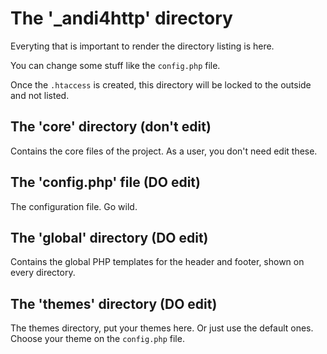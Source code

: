 The '_andi4http' directory
==========================

Everyting that is important to render the directory listing is here.

You can change some stuff like the `config.php` file.

Once the `.htaccess` is created, this directory will be locked to the outside and not listed.

The 'core' directory (don't edit)
---------------------------------

Contains the core files of the project. As a user, you don't need edit these.

The 'config.php' file (DO edit)
-------------------------------

The configuration file. Go wild.

The 'global' directory (DO edit)
--------------------------------

Contains the global PHP templates for the header and footer, shown on every directory.

The 'themes' directory (DO edit)
--------------------------------

The themes directory, put your themes here. Or just use the default ones.
Choose your theme on the `config.php` file.
